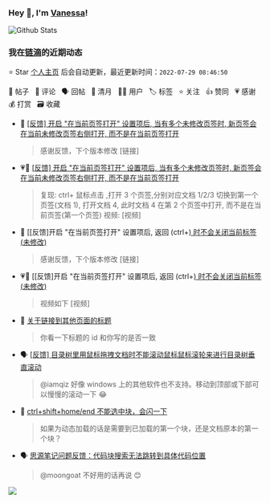 ### Hey 👋, I'm [Vanessa](http://vanessa.b3log.org/)!

![Github Stats](https://github-readme-stats.vercel.app/api?username=Vanessa219&show_icons=true)

<!--events start -->

### 我在[链滴](https://ld246.com)的近期动态

⭐️ Star [个人主页](https://github.com/Vanessa219/Vanessa219) 后会自动更新，最近更新时间：`2022-07-29 08:46:50`

📝 帖子 &nbsp; 💬 评论 &nbsp; 🗣 回帖 &nbsp; 🌙 清月 &nbsp; 👨‍💻 用户 &nbsp; 🏷️ 标签 &nbsp; ⭐️ 关注 &nbsp; 👍 赞同 &nbsp; 💗 感谢 &nbsp; 💰 打赏 &nbsp; 🗃 收藏

* 💬 [[反馈] 开启 "在当前页签打开" 设置项后, 当有多个未修改页签时, 新页签会在当前未修改页签右侧打开, 而不是在当前页签打开](https://ld246.com/article/1658979494658/comment/1659018832607#comments)

  > 感谢反馈，下个版本修改 [链接]
* 💗📝 [[反馈] 开启 "在当前页签打开" 设置项后, 当有多个未修改页签时, 新页签会在当前未修改页签右侧打开, 而不是在当前页签打开](https://ld246.com/article/1658979494658)

  > 复现: ctrl+ 鼠标点击 ,打开 3 个页签,分别对应文档 1/2/3 切换到第一个页签(文档 1), 打开文档 4, 此时文档 4 在第 2 个页签中打开, 而不是在当前页签(第一个页签) 视频: [视频]
* 💬 [[反馈]开启 "在当前页签打开" 设置项后, 返回 (ctrl+[) 时不会关闭当前标签(未修改)](https://ld246.com/article/1658977744045/comment/1659016837166#comments)

  > 感谢反馈，下个版本修改 [链接]
* 💗📝 [[反馈]开启 "在当前页签打开" 设置项后, 返回 (ctrl+[) 时不会关闭当前标签(未修改)](https://ld246.com/article/1658977744045)

  > 视频如下 [视频]
* 💬 [关于链接到其他页面的标题](https://ld246.com/article/1659003109040/comment/1659015637797#comments)

  > 你看一下标题的 id 和你写的是否一致
* 🗣 [[反馈] 目录树里用鼠标拖拽文档时不能滚动鼠标鼠标滚轮来进行目录树垂直滚动](https://ld246.com/article/1658886425270/comment/1658932591354#comments)

  > @iamqiz 好像 windows 上的其他软件也不支持。移动到顶部或下部可以慢慢的滚动一下 😂
* 💬 [ctrl+shift+home/end 不能选中块，会闪一下](https://ld246.com/article/1658943978716/comment/1659014571046#comments)

  > 如果为动态加载的话是需要到已加载的第一个块，还是文档原本的第一个块？
* 🗣 [思源笔记问题反馈：代码块搜索无法跳转到具体代码位置](https://ld246.com/article/1658644877474/comment/1658720713576#comments)

  > @moongoat 不好用的话再说 😊


<!--events end -->

<a title="Hits" target="_blank" href="https://github.com/Vanessa219/Vanessa219"><img src="https://hits.b3log.org/Vanessa219/Vanessa219.svg"></a>
